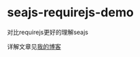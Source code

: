 # seajs-requirejs-demo
对比requirejs更好的理解seajs

详解文章见[我的博客](http://www.cnblogs.com/saysmy/p/7560823.html)